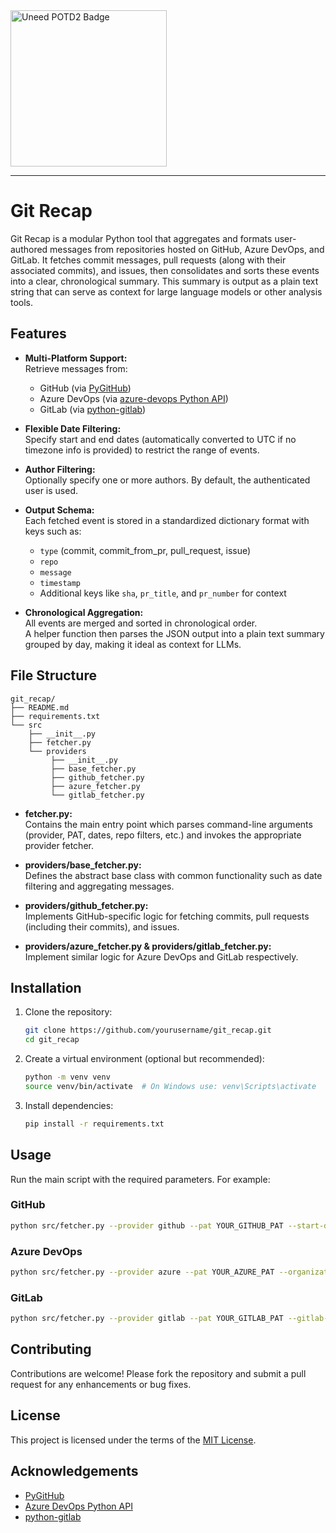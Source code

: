 <a href="https://www.uneed.best/tool/gitrecap">
  <img src="https://www.uneed.best/POTD2A.png" style="width: 250px;" alt="Uneed POTD2 Badge" />
</a>

---

# Git Recap

Git Recap is a modular Python tool that aggregates and formats user-authored messages from repositories hosted on GitHub, Azure DevOps, and GitLab. It fetches commit messages, pull requests (along with their associated commits), and issues, then consolidates and sorts these events into a clear, chronological summary. This summary is output as a plain text string that can serve as context for large language models or other analysis tools.

## Features

- **Multi-Platform Support:**  
  Retrieve messages from:
  - GitHub (via [PyGitHub](https://pygithub.readthedocs.io/en/stable/))
  - Azure DevOps (via [azure-devops Python API](https://github.com/microsoft/azure-devops-python-api))
  - GitLab (via [python-gitlab](https://python-gitlab.readthedocs.io/))
  
- **Flexible Date Filtering:**  
  Specify start and end dates (automatically converted to UTC if no timezone info is provided) to restrict the range of events.

- **Author Filtering:**  
  Optionally specify one or more authors. By default, the authenticated user is used.

- **Output Schema:**  
  Each fetched event is stored in a standardized dictionary format with keys such as:
  - `type` (commit, commit_from_pr, pull_request, issue)
  - `repo`
  - `message`
  - `timestamp`
  - Additional keys like `sha`, `pr_title`, and `pr_number` for context

- **Chronological Aggregation:**  
  All events are merged and sorted in chronological order.  
  A helper function then parses the JSON output into a plain text summary grouped by day, making it ideal as context for LLMs.

## File Structure

```
git_recap/
├── README.md
├── requirements.txt
└── src
    ├── __init__.py
    ├── fetcher.py
    └── providers
         ├── __init__.py
         ├── base_fetcher.py
         ├── github_fetcher.py
         ├── azure_fetcher.py
         └── gitlab_fetcher.py
```

- **fetcher.py:**  
  Contains the main entry point which parses command-line arguments (provider, PAT, dates, repo filters, etc.) and invokes the appropriate provider fetcher.

- **providers/base_fetcher.py:**  
  Defines the abstract base class with common functionality such as date filtering and aggregating messages.

- **providers/github_fetcher.py:**  
  Implements GitHub-specific logic for fetching commits, pull requests (including their commits), and issues.

- **providers/azure_fetcher.py & providers/gitlab_fetcher.py:**  
  Implement similar logic for Azure DevOps and GitLab respectively.

## Installation

1. Clone the repository:

   ```bash
   git clone https://github.com/yourusername/git_recap.git
   cd git_recap
   ```

2. Create a virtual environment (optional but recommended):

   ```bash
   python -m venv venv
   source venv/bin/activate  # On Windows use: venv\Scripts\activate
   ```

3. Install dependencies:

   ```bash
   pip install -r requirements.txt
   ```

## Usage

Run the main script with the required parameters. For example:

### GitHub
```bash
python src/fetcher.py --provider github --pat YOUR_GITHUB_PAT --start-date 2025-03-07T00:00:00 --end-date 2025-03-15T23:59:59 --repos Repo1 Repo2
```

### Azure DevOps
```bash
python src/fetcher.py --provider azure --pat YOUR_AZURE_PAT --organization-url https://dev.azure.com/YOURORG --start-date 2025-03-07T00:00:00 --end-date 2025-03-15T23:59:59 --repos Repo1 Repo2
```

### GitLab
```bash
python src/fetcher.py --provider gitlab --pat YOUR_GITLAB_PAT --gitlab-url https://gitlab.example.com --start-date 2025-03-07T00:00:00 --end-date 2025-03-15T23:59:59 --repos Repo1 Repo2
```

## Contributing

Contributions are welcome! Please fork the repository and submit a pull request for any enhancements or bug fixes.

## License

This project is licensed under the terms of the [MIT License](LICENSE).

## Acknowledgements

- [PyGitHub](https://pygithub.readthedocs.io/en/stable/)
- [Azure DevOps Python API](https://github.com/microsoft/azure-devops-python-api)
- [python-gitlab](https://python-gitlab.readthedocs.io/)
